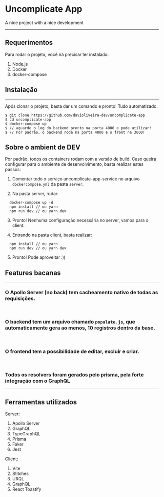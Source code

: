 # Uncomplicate App

A nice project with a nice development

---

## Requerimentos

Para rodar o projeto, você irá precisar ter instalado:

1. Node.js
2. Docker
3. docker-compose

## Instalação

---

Após clonar o projeto, basta dar um comando e pronto! Tudo
automatizado.

    $ git clone https://github.com/davioliveira-dev/uncomplicate-app
    $ cd uncomplicate-app
    $ docker-compose up
    $ // aguarde o log do backend pronto na porta 4000 e pode utilizar!
    $ // Por padrão, o backend roda na porta 4000 e o front na 3000!

## Sobre o ambient de DEV

Por padrão, todos os containers rodam com a versão de build.
Caso queira configurar para o ambiente de desenvolvimento, basta realizar estes passos:

1. Comentar todo o serviço uncomplicate-app-service no arquivo `dockercompose.yml` da pasta `server`.

2. Na pasta server, rodar:

```console
  docker-compose up -d
  npm install // ou yarn
  npm run dev // ou yarn dev
```

3. Pronto! Nenhuma configuração necessária no server, vamos para o client.

4. Entrando na pasta client, basta realizar:

```console
  npm install // ou yarn
  npm run dev // ou yarn dev
```

5. Pronto! Pode aproveitar :))

## Features bacanas

---

### O Apollo Server (no back) tem cacheamento nativo de todas as requisições.

<br>

### O backend tem um arquivo chamado `populate.js`, que automaticamente gera ao menos, 10 registros dentro da base.

<br>

### O frontend tem a possibilidade de editar, excluir e criar.

<br>

### Todos os resolvers foram gerados pelo prisma, pela forte integração com o GraphQL

---

## Ferramentas utilizados

Server:

1. Apollo Server
2. GraphQL
3. TypeGraphQL
4. Prisma
5. Faker
6. Jest

Client:

1. Vite
2. Stitches
3. URQL
4. GraphQL
5. React Toastify
